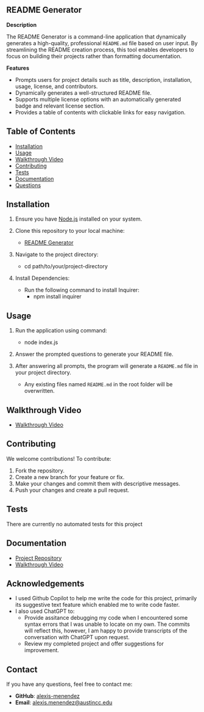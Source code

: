 ##  README Generator
**Description**

The README Generator is a command-line application that dynamically generates a high-quality, professional `README.md` file based on user input. By streamlining the README creation process, this tool enables developers to focus on building their projects rather than formatting documentation. 

**Features**

* Prompts users for project details such as title, description, installation, usage, license, and contributors.
* Dynamically generates a well-structured README file.
* Supports multiple license options with an automatically generated badge and relevant license section.
* Provides a table of contents with clickable links for easy navigation.

## Table of Contents

* [Installation](#installation)
* [Usage](#usage)
* [Walkthrough Video](#walkthrough-video)
* [Contributing](#contributing)
* [Tests](#tests)
* [Documentation](#documentation)
* [Questions](#questions)


## Installation

1. Ensure you have [Node.js](https://nodejs.org/) installed on your system.
   
3. Clone this repository to your local machine:
	* [README Generator](https://github.com/alexis-menendez/README.generator)

4. Navigate to the project directory:
	* cd path/to/your/project-directory

5. Install Dependencies:
	* Run the following command to install Inquirer:
	  * npm install inquirer
   
## Usage

1. Run the application using command:
	* node index.js

2. Answer the prompted questions to generate your README file.
   
4. After answering all prompts, the program will generate a `README.md` file in your project directory.
	* Any existing files named `README.md` in the root folder will be overwritten.


## Walkthrough Video
* [Walkthrough Video](https://drive.google.com/file/d/14fNHr6ljklKIVxZLGjrQYazJVIQ5U0Rg/view?usp=sharing)

## Contributing

We welcome contributions! To contribute:

1. Fork the repository.
2. Create a new branch for your feature or fix.
3. Make your changes and commit them with descriptive messages.
4. Push your changes and create a pull request.


## Tests

There are currently no automated tests for this project

## Documentation

* [Project Repository](https://github.com/alexis-menendez/README.generator)
* [Walkthrough Video](https://drive.google.com/file/d/14fNHr6ljklKIVxZLGjrQYazJVIQ5U0Rg/view?usp=sharing)

## Acknowledgements

* I used Github Copilot to help me write the code for this project, primarily its suggestive text feature which enabled me to write code faster.
* I also used ChatGPT to:
  	* Provide assitance debugging my code when I encountered some syntax errors that I was unable to locate on my own. The commits will reflect this, however, I am happy to provide transcripts of the conversation with ChatGPT upon request.
  	* Review my completed project and offer suggestions for improvement.

## Contact

If you have any questions, feel free to contact me:

*  **GitHub**: [alexis-menendez](https://github.com/alexis-menendez)
*  **Email**: alexis.menendez@austincc.edu
